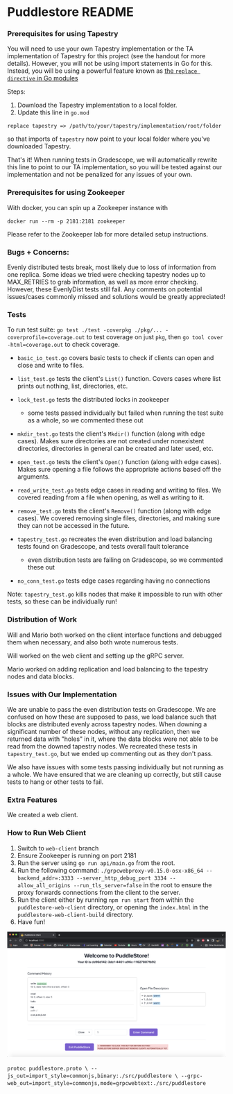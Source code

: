 # Puddlestore README

### Prerequisites for using Tapestry

You will need to use your own Tapestry implementation or the TA implementation of Tapestry for this project (see the handout for more details). However, you will not be using import statements in Go for this. Instead, you will be using a powerful feature known as [the `replace directive` in Go modules](https://thewebivore.com/using-replace-in-go-mod-to-point-to-your-local-module/)

Steps:

1. Download the Tapestry implementation to a local folder.
2. Update this line in `go.mod`

```
replace tapestry => /path/to/your/tapestry/implementation/root/folder
```

so that imports of `tapestry` now point to your local folder where you've downloaded Tapestry.

That's it! When running tests in Gradescope, we will automatically rewrite this line to point to our TA implementation, so you will be tested against our implementation and not be penalized for any issues of your own.

### Prerequisites for using Zookeeper

With docker, you can spin up a Zookeeper instance with

```
docker run --rm -p 2181:2181 zookeeper
```

Please refer to the Zookeeper lab for more detailed setup instructions.


### Bugs + Concerns:

Evenly distributed tests break, most likely due to loss of information from one replica. Some ideas we tried were checking tapestry nodes up to MAX_RETRIES to grab information, as well as more error checking. However, these EvenlyDist tests still fail. Any comments on potential issues/cases commonly missed and solutions would be greatly appreciated!

### Tests

To run test suite:
`go test ./test -coverpkg ./pkg/... -coverprofile=coverage.out` to test coverage on just `pkg`, then `go tool cover -html=coverage.out` to check coverage.

- `basic_io_test.go` covers basic tests to check if clients can open and close and write to files.

- `list_test.go` tests the client's `List()` function. Covers cases where list prints out nothing, list, directories, etc.

- `lock_test.go` tests the distributed locks in zookeeper
  - some tests passed individually but failed when running the test suite as a whole, so we commented these out

- `mkdir_test.go` tests the client's `Mkdir()` function (along with edge cases). Makes sure directories are not created under nonexistent directories, directories in general can be created and later used, etc.

- `open_test.go` tests the client's `Open()` function (along with edge cases). Makes sure opening a file follows the appropriate actions based off the arguments.

- `read_write_test.go` tests edge cases in reading and writing to files. We covered reading from a file when opening, as well as writing to it.

- `remove_test.go` tests the client's `Remove()` function (along with edge cases). We covered removing single files, directories, and making sure they can not be accessed in the future.

- `tapestry_test.go` recreates the even distribution and load balancing tests found on Gradescope, and tests overall fault tolerance
  - even distribution tests are failing on Gradescope, so we commented these out

- `no_conn_test.go` tests edge cases regarding having no connections

Note: `tapestry_test.go` kills nodes that make it impossible to run with other tests, so these can be individually run!

### Distribution of Work

Will and Mario both worked on the client interface functions and debugged them when necessary, and also both wrote numerous tests.

Will worked on the web client and setting up the gRPC server.

Mario worked on adding replication and load balancing to the tapestry nodes and data blocks.

### Issues with Our Implementation

We are unable to pass the even distribution tests on Gradescope. We are confused on how these are supposed to pass, we load balance such that blocks are distributed evenly across tapestry nodes. When downing a significant number of these nodes, without any replication, then we returned data with "holes" in it, where the data blocks were not able to be read from the downed tapestry nodes. We recreated these tests in `tapestry_test.go`, but we ended up commenting out as they don't pass.

We also have issues with some tests passing individually but not running as a whole. We have ensured that we are cleaning up correctly, but still cause tests to hang or other tests to fail.

### Extra Features

We created a web client.

### How to Run Web Client

1. Switch to `web-client` branch
2. Ensure Zookeeper is running on port 2181
3. Run the server using `go run api/main.go` from the root.
4. Run the following command: `./grpcwebproxy-v0.15.0-osx-x86_64 --backend_addr=:3333 --server_http_debug_port 3334 --allow_all_origins --run_tls_server=false` in the root to ensure the proxy forwards connections from the client to the server.
5. Run the client either by running `npm run start` from within the `puddlestore-web-client` directory, or opening the `index.html` in the `puddlestore-web-client-build` directory.
6. Have fun!

![puddlestore client](img/puddlestore%20sc.png "PuddleStore Client")

`protoc puddlestore.proto \
--js_out=import_style=commonjs,binary:./src/puddlestore \
--grpc-web_out=import_style=commonjs,mode=grpcwebtext:./src/puddlestore`
